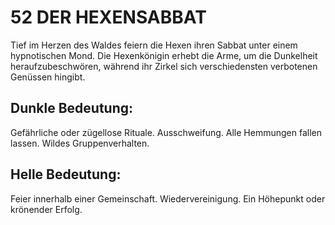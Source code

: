 # 52 DER HEXENSABBAT

Tief im Herzen des Waldes feiern die Hexen ihren Sabbat 
unter einem hypnotischen Mond. Die Hexenkönigin 
erhebt die Arme, um die Dunkelheit heraufzubeschwören, 
während ihr Zirkel sich verschiedensten verbotenen 
Genüssen hingibt.
## Dunkle Bedeutung:
Gefährliche oder zügellose Rituale. Ausschweifung. Alle 
Hemmungen fallen lassen. Wildes Gruppenverhalten. 
## Helle Bedeutung:
Feier innerhalb einer Gemeinschaft. Wiedervereinigung. 
Ein Höhepunkt oder krönender Erfolg.